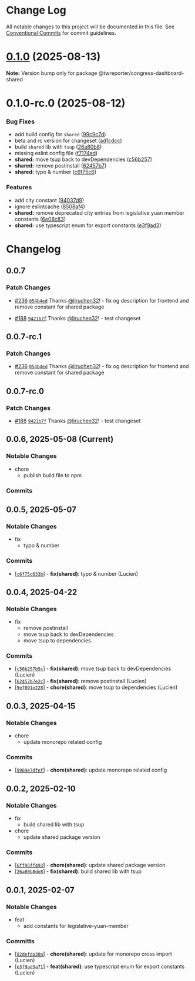 # Change Log

All notable changes to this project will be documented in this file.
See [Conventional Commits](https://conventionalcommits.org) for commit guidelines.

# [0.1.0](https://github.com/twreporter/congress-dashboard-monorepo/compare/@twreporter/congress-dashboard-shared@0.1.0-rc.0...@twreporter/congress-dashboard-shared@0.1.0) (2025-08-13)

**Note:** Version bump only for package @twreporter/congress-dashboard-shared

# 0.1.0-rc.0 (2025-08-12)

### Bug Fixes

- add build config for `shared` ([99c9c7d](https://github.com/twreporter/congress-dashboard-monorepo/commit/99c9c7dd9df1f627c42ff47498fe757435e983dc))
- beta and rc version for changeset ([ad1cdcc](https://github.com/twreporter/congress-dashboard-monorepo/commit/ad1cdcc5e0450e439f0c7935f243d79a4e97d014))
- build `shared` lib with `tsup` ([26a80b8](https://github.com/twreporter/congress-dashboard-monorepo/commit/26a80b8de81536fa6b7bb737b129ae6712bb3daf))
- missing eslint config file ([f7174ad](https://github.com/twreporter/congress-dashboard-monorepo/commit/f7174adc0fabd4f7952cf8cd63c9a268748e793e))
- **shared:** move tsup back to devDependencies ([c56b257](https://github.com/twreporter/congress-dashboard-monorepo/commit/c56b257b5c3e135b7d8233db2a50cdd4ceed1c6d))
- **shared:** remove postinstall ([62457b7](https://github.com/twreporter/congress-dashboard-monorepo/commit/62457b7e2c2e658c2a6b7e436aa0b3c3b2325d93))
- **shared:** typo & number ([c6f75c6](https://github.com/twreporter/congress-dashboard-monorepo/commit/c6f75c633b51f93f0d4def4b84de87e3b9bcbffc))

### Features

- add city constant ([94037d9](https://github.com/twreporter/congress-dashboard-monorepo/commit/94037d912910e49cf403cff783700f9e9da05682))
- ignore eslintcache ([8508af4](https://github.com/twreporter/congress-dashboard-monorepo/commit/8508af454e429adc5b9fdb4b49b63032449c5a14))
- **shared:** remove deprecated city entries from legislative yuan member constants ([6e08c83](https://github.com/twreporter/congress-dashboard-monorepo/commit/6e08c83f2a12e3fcb1a888596d28048034b3aac4))
- **shared:** use typescript enum for export constants ([e3f9ad3](https://github.com/twreporter/congress-dashboard-monorepo/commit/e3f9ad3a7153e4ea4ecaf9d02db956cb0f1be532))

# Changelog

## 0.0.7

### Patch Changes

- [#236](https://github.com/twreporter/congress-dashboard-monorepo/pull/236) [`054b4ed`](https://github.com/twreporter/congress-dashboard-monorepo/commit/054b4ed96a06466b181259af128b3f05ebc13979) Thanks [@liruchen32](https://github.com/liruchen32)! - fix og description for frontend and remove constant for shared package

- [#188](https://github.com/twreporter/congress-dashboard-monorepo/pull/188) [`9421b7f`](https://github.com/twreporter/congress-dashboard-monorepo/commit/9421b7f52bd36771c782af45ef52a691e662a207) Thanks [@liruchen32](https://github.com/liruchen32)! - test changeset

## 0.0.7-rc.1

### Patch Changes

- [#236](https://github.com/twreporter/congress-dashboard-monorepo/pull/236) [`054b4ed`](https://github.com/twreporter/congress-dashboard-monorepo/commit/054b4ed96a06466b181259af128b3f05ebc13979) Thanks [@liruchen32](https://github.com/liruchen32)! - fix og description for frontend and remove constant for shared package

## 0.0.7-rc.0

### Patch Changes

- [#188](https://github.com/twreporter/congress-dashboard-monorepo/pull/188) [`9421b7f`](https://github.com/twreporter/congress-dashboard-monorepo/commit/9421b7f52bd36771c782af45ef52a691e662a207) Thanks [@liruchen32](https://github.com/liruchen32)! - test changeset

## 0.0.6, 2025-05-08 (Current)

### Notable Changes

- chore
  - publish build file to npm

### Commits

## 0.0.5, 2025-05-07

### Notable Changes

- fix
  - typo & number

### Commits

- [[`c6f75c633b`](https://github.com/twreporter/congress-dashboard-monorepo/commit/c6f75c633b)] - **fix(shared)**: typo & number (Lucien)

## 0.0.4, 2025-04-22

### Notable Changes

- fix
  - remove postinstall
  - move tsup back to devDependencies
  - move tsup to dependencies

### Commits

- [[`c56b257b5c`](https://github.com/twreporter/congress-dashboard-monorepo/commit/c56b257b5c)] - **fix(shared)**: move tsup back to devDependencies (Lucien)
- [[`62457b7e2c`](https://github.com/twreporter/congress-dashboard-monorepo/commit/62457b7e2c)] - **fix(shared)**: remove postinstall (Lucien)
- [[`9e7891e228`](https://github.com/twreporter/congress-dashboard-monorepo/commit/9e7891e228)] - **chore(shared)**: move tsup to dependencies (Lucien)

## 0.0.3, 2025-04-15

### Notable Changes

- chore
  - update monorepo related config

### Commits

- [[`9969e7dfef`](https://github.com/twreporter/congress-dashboard-monorepo/commit/9969e7dfef)] - **chore(shared)**: update monorepo related config

## 0.0.2, 2025-02-10

### Notable Changes

- fix
  - build shared lib with tsup
- chore
  - update shared package version

### Commits

- [[`6ff95ff493`](https://github.com/twreporter/congress-dashboard-monorepo/commit/6ff95ff493)] - **chore(shared)**: update shared package version
- [[`26a80b8de8`](https://github.com/twreporter/congress-dashboard-monorepo/commit/26a80b8de8)] - **fix(shared)**: build shared lib with tsup

## 0.0.1, 2025-02-07

### Notable Changes

- feat
  - add constants for legislative-yuan-member

### Committs

- [[`82defda30a`](https://github.com/twreporter/congress-dashboard-monorepo/commit/82defda30a)] - **chore(shared)**: update for monorepo cross import (Lucien)
- [[`e3f9ad3a71`](https://github.com/twreporter/congress-dashboard-monorepo/commit/e3f9ad3a71)] - **feat(shared)**: use typescript enum for export constants (Lucien)
